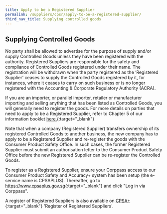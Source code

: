 ```yaml
---
title: Apply to be a Registered Supplier
permalink: /suppliers/cpsr/apply-to-be-a-registered-supplier/
third_nav_title: Supplying controlled goods
---
```

## Supplying Controlled Goods
No party shall be allowed to advertise for the purpose of supply and/or supply Controlled Goods unless they have been registered with the authority. Registered Suppliers are responsible for the safety and compliance of Controlled Goods registered under their name. The registration will be withdrawn when the party registered as the ‘Registered Supplier’ ceases to supply the Controlled Goods registered by it, for instances, where it ceases to carry on such business or is no longer registered with the Accounting & Corporate Regulatory Authority (ACRA).

If you are an importer, or parallel importer, retailer or manufacturer importing and selling anything that has been listed as Controlled Goods, you will generally need to register the goods. For more details on parties that need to apply to be a Registered Supplier, refer to Chapter 5 of our information booklet <a href="/images/cpsr-resources/cps-info-booklet.pdf">here.</a>{:target="_blank"}

Note that when a company (Registered Supplier) transfers ownership of its registered Controlled Goods to another business, the new company has to apply to be a Registered Supplier and re-register the goods with the Consumer Product Safety Office. In such cases, the former Registered Supplier must submit an authorisation letter to the Consumer Product Safety Office before the new Registered Supplier can be re-register the Controlled Goods.

To register as a Registered Supplier, ensure your Corppass access to our Consumer Product Safety and Accuracy+ system has been setup (the e-service name is CPSAPLUS). Thereafter, go to <https://www.cpsaplus.gov.sg>{:target="_blank"} and click "Log in via Corppass".

A register of Registered Suppliers is also available on [CPSA+](https://www.cpsaplus.gov.sg/Homepage/RegisterofRegisteredSuppliers){:target="_blank"} 'Register of Registered Suppliers'.